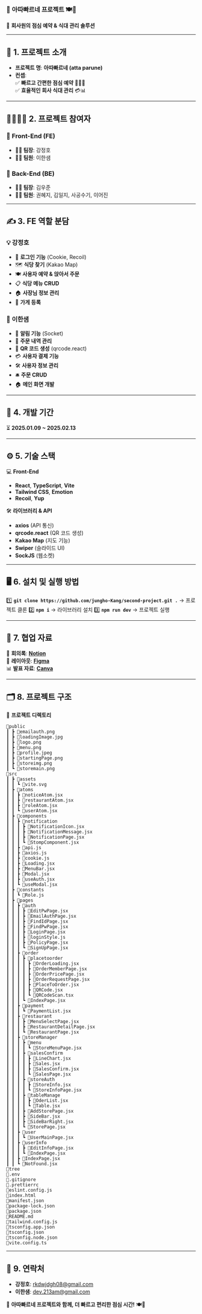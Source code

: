 ### 🌟 **아따빠르네 프로젝트** 🍽️💼

🚀 **회사원의 점심 예약 & 식대 관리 솔루션**

---

## 📖 **1. 프로젝트 소개**

- **프로젝트 명**: **아따빠르네 (atta parune)**
- **컨셉**:  
  ✅ **빠르고 간편한 점심 예약** 🏃‍♂️💨  
  ✅ **효율적인 회사 식대 관리** 💳📊

---

## 👩‍💻👨‍💻 **2. 프로젝트 참여자**

### 🎨 **Front-End (FE)**

- **🧑‍💼 팀장**: 강정호
- **👨‍💻 팀원**: 이한샘

### 🔧 **Back-End (BE)**

- **🧑‍💼 팀장**: 김우준
- **👩‍💻 팀원**: 권혜지, 김일지, 사공수기, 이어진

---

## ✍️ **3. FE 역할 분담**

### 💡 **강정호**

- 🔑 **로그인 기능** (Cookie, Recoil)
- 🗺️ **식당 찾기** (Kakao Map)
- 🍽️ **사용자 예약 & 앉아서 주문**
- 📋 **식당 메뉴 CRUD**
- 🏠 **사장님 정보 관리**
- 🏢 **가게 등록**

### 📲 **이한샘**

- 🔔 **알림 기능** (Socket)
- 📜 **주문 내역 관리**
- 🔳 **QR 코드 생성** (qrcode.react)
- 💳 **사용자 결제 기능**
- 🛠️ **사용자 정보 관리**
- 🛎️ **주문 CRUD**
- 🏠 **메인 화면 개발**

---

## 📅 **4. 개발 기간**

⏳ **2025.01.09 ~ 2025.02.13**

---

## ⚙️ **5. 기술 스택**

💻 **Front-End**

- **React**, **TypeScript**, **Vite**
- **Tailwind CSS**, **Emotion**
- **Recoil**, **Yup**

🛠 **라이브러리 & API**

- **axios** (API 통신)
- **qrcode.react** (QR 코드 생성)
- **Kakao Map** (지도 기능)
- **Swiper** (슬라이드 UI)
- **SockJS** (웹소켓)

---

## 🖥️ **6. 설치 및 실행 방법**

1️⃣ **`git clone https://github.com/jungho-Kang/second-project.git .`** → 프로젝트 클론
2️⃣ **`npm i`** → 라이브러리 설치
3️⃣ **`npm run dev`** → 프로젝트 실행

---

## 📂 **7. 협업 자료**

📜 **회의록**: [**Notion**](https://www.notion.so/2-17757d27ea1780b5bad3fea038d6931a)  
🎨 **레이아웃**: [**Figma**](https://www.figma.com/design/NefxkP15saJiPNTBjAluG8/2%EC%B0%A8-%ED%94%84%EB%A1%9C%EC%A0%9D%ED%8A%B8-UI?node-id=18-3&p=f&t=W2wpdpQ5RhGg9GtA-0)  
📊 **발표 자료**: [**Canva**](https://www.canva.com/design/DAGeODjVcyI/V7uKqkA6ogICdGNIbhrr5A/edit)

---

## 🗂️ **8. 프로젝트 구조**

📁 **프로젝트 디렉토리**

```
📂public
┃ ┣ 📜emailauth.png
┃ ┣ 📜loadingImage.jpg
┃ ┣ 📜logo.png
┃ ┣ 📜menu.png
┃ ┣ 📜profile.jpeg
┃ ┣ 📜startingPage.png
┃ ┣ 📜storeimg.png
┃ ┗ 📜storemain.png
📂src
┃ ┣ 📂assets
┃ ┃ ┗ 📜vite.svg
┃ ┣ 📂atoms
┃ ┃ ┣ 📜noticeAtom.jsx
┃ ┃ ┣ 📜restaurantAtom.jsx
┃ ┃ ┣ 📜roleAtom.jsx
┃ ┃ ┗ 📜userAtom.jsx
┃ ┣ 📂components
┃ ┃ ┣ 📂notification
┃ ┃ ┃ ┣ 📜NotificationIcon.jsx
┃ ┃ ┃ ┣ 📜NotificationMessage.jsx
┃ ┃ ┃ ┣ 📜NotificationPage.jsx
┃ ┃ ┃ ┗ 📜StompComponent.jsx
┃ ┃ ┣ 📜api.js
┃ ┃ ┣ 📜axios.js
┃ ┃ ┣ 📜cookie.js
┃ ┃ ┣ 📜Loading.jsx
┃ ┃ ┣ 📜MenuBar.jsx
┃ ┃ ┣ 📜Modal.jsx
┃ ┃ ┣ 📜useAuth.jsx
┃ ┃ ┗ 📜useModal.jsx
┃ ┣ 📂constants
┃ ┃ ┗ 📜Role.js
┃ ┣ 📂pages
┃ ┃ ┣ 📂auth
┃ ┃ ┃ ┣ 📜EditPwPage.jsx
┃ ┃ ┃ ┣ 📜EmailAuthPage.jsx
┃ ┃ ┃ ┣ 📜FindIdPage.jsx
┃ ┃ ┃ ┣ 📜FindPwPage.jsx
┃ ┃ ┃ ┣ 📜LoginPage.jsx
┃ ┃ ┃ ┣ 📜loginStyle.js
┃ ┃ ┃ ┣ 📜PolicyPage.jsx
┃ ┃ ┃ ┗ 📜SignUpPage.jsx
┃ ┃ ┣ 📂order
┃ ┃ ┃ ┣ 📂placetoorder
┃ ┃ ┃ ┃ ┣ 📜OrderLoading.jsx
┃ ┃ ┃ ┃ ┣ 📜OrderMemberPage.jsx
┃ ┃ ┃ ┃ ┣ 📜OrderPricePage.jsx
┃ ┃ ┃ ┃ ┣ 📜OrderRequestPage.jsx
┃ ┃ ┃ ┃ ┣ 📜PlaceToOrder.jsx
┃ ┃ ┃ ┃ ┣ 📜QRCode.jsx
┃ ┃ ┃ ┃ ┗ 📜QRCodeScan.tsx
┃ ┃ ┃ ┗ 📜IndexPage.jsx
┃ ┃ ┣ 📂payment
┃ ┃ ┃ ┗ 📜PaymentList.jsx
┃ ┃ ┣ 📂restaurant
┃ ┃ ┃ ┣ 📜MenuSelectPage.jsx
┃ ┃ ┃ ┣ 📜RestaurantDetailPage.jsx
┃ ┃ ┃ ┗ 📜RestaurantPage.jsx
┃ ┃ ┣ 📂storeManager
┃ ┃ ┃ ┣ 📂menu
┃ ┃ ┃ ┃ ┗ 📜StoreMenuPage.jsx
┃ ┃ ┃ ┣ 📂salesConfirm
┃ ┃ ┃ ┃ ┣ 📜LineChart.jsx
┃ ┃ ┃ ┃ ┣ 📜Sales.jsx
┃ ┃ ┃ ┃ ┣ 📜SalesConfirm.jsx
┃ ┃ ┃ ┃ ┗ 📜SalesPage.jsx
┃ ┃ ┃ ┣ 📂storeAuth
┃ ┃ ┃ ┃ ┣ 📜StoreInfo.jsx
┃ ┃ ┃ ┃ ┗ 📜StoreInfoPage.jsx
┃ ┃ ┃ ┣ 📂tableManage
┃ ┃ ┃ ┃ ┣ 📜OderList.jsx
┃ ┃ ┃ ┃ ┗ 📜Table.jsx
┃ ┃ ┃ ┣ 📜AddStorePage.jsx
┃ ┃ ┃ ┣ 📜SideBar.jsx
┃ ┃ ┃ ┣ 📜SideBarRight.jsx
┃ ┃ ┃ ┗ 📜StorePage.jsx
┃ ┃ ┣ 📂user
┃ ┃ ┃ ┗ 📜UserMainPage.jsx
┃ ┃ ┣ 📂userInfo
┃ ┃ ┃ ┣ 📜EditInfoPage.jsx
┃ ┃ ┃ ┗ 📜IndexPage.jsx
┃ ┃ ┣ 📜IndexPage.jsx
┃ ┃ ┗ 📜NotFound.jsx
📂tree
📜.env
📜.gitignore
📜.prettierrc
📜eslint.config.js
📜index.html
📜manifest.json
📜package-lock.json
📜package.json
📜README.md
📜tailwind.config.js
📜tsconfig.app.json
📜tsconfig.json
📜tsconfig.node.json
📜vite.config.ts
```

---

## 📧 **9. 연락처**

- **강정호**: rkdwjdgh08@gmail.com
- **이한샘**: dev.213am@gmail.com

🚀 **아따빠르네 프로젝트와 함께, 더 빠르고 편리한 점심 시간!** 🍽️🎉
